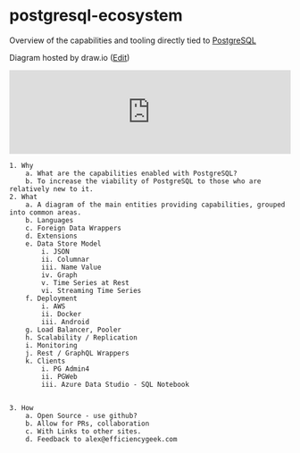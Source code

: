 # postgresql-ecosystem
<!-- https://stackoverflow.com/questions/3492153/markdown-open-a-new-window-link/5803384 -->
Overview of the capabilities and tooling directly tied to <a href="https://postgresql.org/" target="_blank">PostgreSQL</a>

Diagram hosted by draw.io (<a href="https://www.draw.io/?mode=github#HEfficiencyGeek%2Fpostgresql-ecosystem%2Fmaster%2Fpostgresql-ecosystem.drawio" target="_drawio">Edit</a>)

<iframe frameborder="0" style="width:100%;height:-197px;" src="https://www.draw.io/?lightbox=1&highlight=0000ff&edit=_blank&layers=1&nav=1&title=postgresql-ecosystem.drawio#R3VptU%2BI6FP41fMShLX3ho4K4O1evXhlHd7%2FshDa00dDUNBW4v35PaAqtoci9gHR1HCEnTZo85%2FU5Y8vqT%2BdXHCXRDQswbZmdYN6yBi3TNLqm2ZK%2FnWChJK5h5JKQk0DJ1oIR%2BRcrYUdJMxLgtPKgYIwKklSFPotj7IuKDHHOZtXHJoxW35qgEGuCkY%2BoLn0kgYiU1HB664lvmISRerVnuvnEGPkvIWdZrN7XMq3J8iefnqJiL3XRNEIBm5VE1mXL6nPGRP5tOu9jKsEtYMvXDWtmV%2BfmOBa7LHj9wR5eZ1k4SH95tO39%2Bvnz75e2YXeVAt8QzRQk1ygOM7h2qg4uFgVYy%2BtiuaHRsi5mERF4lCBfzs7APkAWiSlV0%2FoB1ZnfMBd4XhKpA19hNsWCL%2BARNdvtdfMlyrra3QLNWUlXhSwqqamrZEiZR7jaew0RfFEobUZsfmuTR9dtm06nR75T1%2Bk615sRGzIO745BOEACwccjoJFgvieCK5NZDgRnL7jPKOPLrSzH9%2FB4AjMTQmlJHiDsTXyQhxSl6eGU4ZidM7uB6rA0dVzOBY5TwuLTW7BrNxO0rgaastyRAFuGTxXqmwefZTUAPluHDyeULabyqqcGrVfcvIDMcRsAmaPnGYYCkFwgimIf85Y80RD%2B3kH%2Bl8MvHTptuwE6cTWdyMoIjQklAl4A%2B3buwa6JjwRE05MbtmG4noZjE8KBp%2BF4w2ICkZTE4elRs2zrpKjN%2Fmo%2FGQ9PLL4dYN%2B%2FunUenecSahuh6cDdGRcRC1mM6DVjiQLkGQuxUDQCZYJV4cJzIp5K33%2FIreDy%2BWgwVzsvB4tiEMN9nsqD0io5XC9bjtbrgnNJQGAYsxjnkiGRMCzna1WXsoz7eLtFKfYhEA%2Bx2A6jcmIcVIiObg4cU3DjtyrvOYY39DRvuMcppMXO%2Bd33VZBf8sl%2FrvfzjrrwXR%2FwK3mhHOV9NiX%2BR5rbK%2BI3IQsXSaekm6sHqZQ%2BJXDZL8ZXtLDn9o6ngocU89vxs%2BxRmB3IoZjmS%2FsMogYZQ6gq6CAl8Us%2BFwkh2xznS5cYzmazs4SlIuQ4faVnjEPuGIJdTrN4mY7he3mrYb7bRxovg6SMpEmM%2FpjlPAxLWvlvjqKT%2FDvOJjiVtBLJDUZZkkCGOn16N%2FTs3oRIo9PyPmWZLPgByDcS7N0dOQB2Zk%2BvJ5uAnc7OVUtjTCU3H8m8CUwdxQHiEtH7wcXN6IvH7q7XAMXohb6GuqzDRmqo6sL9y9oPSs3%2FW8LWamqHEtVW%2BimXqHWPKu5%2FuBJVLb1jRPZbCqvx9KJr1X4vdsmPqxa%2BM4jVSfayEb039A28dIZkW%2B3E8W5DVQqn%2F%2FSSaARgTB0IckW7%2FNz3McUcQWHzcYmU5qvPoDICiRq1A7RbOeRsLYdAQJIUf4oyPPNdKWRuinCGq6vCO04pVEMwC85w7BinqHvBz3ej7geg4HW82v6coOVq3Vr7UCGrzv%2FuFMkQm5xt5WsFFRGKiVT9aytqh6Eb72qNyQQ7%2FkZ2H7i9cedAxN3VW4yOcVqKUgd1r8F%2BqeoR4wQttTq4nJ3rlQLZo7fU6hw0QmnG0fZUmD9zRtjOrrk99f0JrtmrOqb7ub2D7eEUJRGh%2BOPypXhSRdWksnhHTbp%2FvCb1IHtE3r1BlyBa%2F%2BtNnknX%2F%2BBkXf4G"></iframe>

	1. Why
		a. What are the capabilities enabled with PostgreSQL?
		b. To increase the viability of PostgreSQL to those who are relatively new to it.
	2. What
		a. A diagram of the main entities providing capabilities, grouped into common areas.
		b. Languages
		c. Foreign Data Wrappers
		d. Extensions
		e. Data Store Model
			i. JSON
			ii. Columnar
			iii. Name Value
			iv. Graph
			v. Time Series at Rest
			vi. Streaming Time Series
		f. Deployment
			i. AWS
			ii. Docker
			iii. Android
		g. Load Balancer, Pooler
		h. Scalability / Replication
		i. Monitoring
		j. Rest / GraphQL Wrappers
		k. Clients
			i. PG Admin4
			ii. PGWeb
			iii. Azure Data Studio - SQL Notebook
		
		
	3. How
		a. Open Source - use github?
		b. Allow for PRs, collaboration
		c. With Links to other sites.
		d. Feedback to alex@efficiencygeek.com
